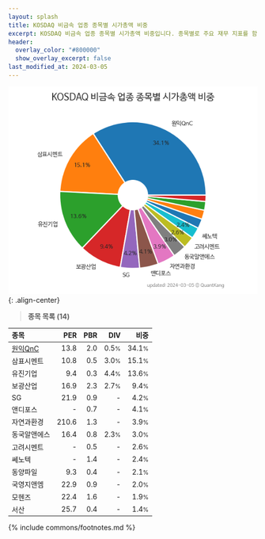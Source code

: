 ```yaml
---
layout: splash
title: KOSDAQ 비금속 업종 종목별 시가총액 비중
excerpt: KOSDAQ 비금속 업종 종목별 시가총액 비중입니다. 종목별로 주요 재무 지표를 함께 표시합니다.
header:
  overlay_color: "#800000"
  show_overlay_excerpt: false
last_modified_at: 2024-03-05
---
```



![KOSDAQ 비금속 업종 종목별 시가총액 비중](/stats/sector/images/kosdaq_업종_비금속_종목.png){: .align-center}


> **종목 목록 (14)**<a id="list"></a>

| **종목** | **PER** | **PBR** | **DIV** | **비중** |
| :------- | ------: | ------: | ------: | -------: |
| [원익QnC](/074600/) | 13.8 | 2.0 | 0.5<small>%</small> | 34.1<small>%</small> |
| 삼표시멘트 | 10.8 | 0.5 | 3.0<small>%</small> | 15.1<small>%</small> |
| 유진기업 | 9.4 | 0.3 | 4.4<small>%</small> | 13.6<small>%</small> |
| 보광산업 | 16.9 | 2.3 | 2.7<small>%</small> | 9.4<small>%</small> |
| SG | 21.9 | 0.9 | - | 4.2<small>%</small> |
| 앤디포스 | - | 0.7 | - | 4.1<small>%</small> |
| 자연과환경 | 210.6 | 1.3 | - | 3.9<small>%</small> |
| 동국알앤에스 | 16.4 | 0.8 | 2.3<small>%</small> | 3.0<small>%</small> |
| 고려시멘트 | - | 0.5 | - | 2.6<small>%</small> |
| 쎄노텍 | - | 1.4 | - | 2.4<small>%</small> |
| 동양파일 | 9.3 | 0.4 | - | 2.1<small>%</small> |
| 국영지앤엠 | 22.9 | 0.9 | - | 2.0<small>%</small> |
| 모헨즈 | 22.4 | 1.6 | - | 1.9<small>%</small> |
| 서산 | 25.7 | 0.4 | - | 1.4<small>%</small> |

{% include commons/footnotes.md %}